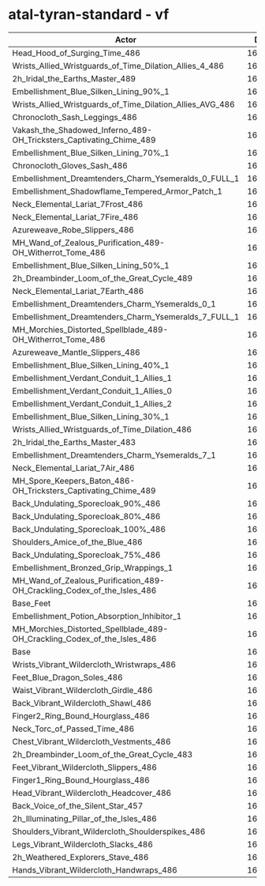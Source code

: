 # atal-tyran-standard - vf
| Actor | DPS | Increase |
|---|:---:|:---:|
|Head_Hood_of_Surging_Time_486|168980|1.60%|
|Wrists_Allied_Wristguards_of_Time_Dilation_Allies_4_486|168775|1.48%|
|2h_Iridal_the_Earths_Master_489|168739|1.46%|
|Embellishment_Blue_Silken_Lining_90%_1|168690|1.43%|
|Wrists_Allied_Wristguards_of_Time_Dilation_Allies_AVG_486|168387|1.25%|
|Chronocloth_Sash_Leggings_486|168357|1.23%|
|Vakash_the_Shadowed_Inferno_489-OH_Tricksters_Captivating_Chime_489|168243|1.16%|
|Embellishment_Blue_Silken_Lining_70%_1|168180|1.12%|
|Chronocloth_Gloves_Sash_486|168028|1.03%|
|Embellishment_Dreamtenders_Charm_Ysemeralds_0_FULL_1|167848|0.92%|
|Embellishment_Shadowflame_Tempered_Armor_Patch_1|167698|0.83%|
|Neck_Elemental_Lariat_7Frost_486|167696|0.83%|
|Neck_Elemental_Lariat_7Fire_486|167670|0.82%|
|Azureweave_Robe_Slippers_486|167615|0.78%|
|MH_Wand_of_Zealous_Purification_489-OH_Witherrot_Tome_486|167611|0.78%|
|Embellishment_Blue_Silken_Lining_50%_1|167534|0.74%|
|2h_Dreambinder_Loom_of_the_Great_Cycle_489|167429|0.67%|
|Neck_Elemental_Lariat_7Earth_486|167398|0.65%|
|Embellishment_Dreamtenders_Charm_Ysemeralds_0_1|167383|0.64%|
|Embellishment_Dreamtenders_Charm_Ysemeralds_7_FULL_1|167371|0.64%|
|MH_Morchies_Distorted_Spellblade_489-OH_Witherrot_Tome_486|167333|0.61%|
|Azureweave_Mantle_Slippers_486|167326|0.61%|
|Embellishment_Blue_Silken_Lining_40%_1|167313|0.60%|
|Embellishment_Verdant_Conduit_1_Allies_1|167175|0.52%|
|Embellishment_Verdant_Conduit_1_Allies_0|167136|0.50%|
|Embellishment_Verdant_Conduit_1_Allies_2|167116|0.48%|
|Embellishment_Blue_Silken_Lining_30%_1|167094|0.47%|
|Wrists_Allied_Wristguards_of_Time_Dilation_486|167069|0.46%|
|2h_Iridal_the_Earths_Master_483|167010|0.42%|
|Embellishment_Dreamtenders_Charm_Ysemeralds_7_1|166986|0.41%|
|Neck_Elemental_Lariat_7Air_486|166986|0.41%|
|MH_Spore_Keepers_Baton_486-OH_Tricksters_Captivating_Chime_489|166902|0.36%|
|Back_Undulating_Sporecloak_90%_486|166739|0.26%|
|Back_Undulating_Sporecloak_80%_486|166646|0.20%|
|Back_Undulating_Sporecloak_100%_486|166641|0.20%|
|Shoulders_Amice_of_the_Blue_486|166615|0.18%|
|Back_Undulating_Sporecloak_75%_486|166602|0.17%|
|Embellishment_Bronzed_Grip_Wrappings_1|166495|0.11%|
|MH_Wand_of_Zealous_Purification_489-OH_Crackling_Codex_of_the_Isles_486|166487|0.11%|
|Base_Feet|166474|0.10%|
|Embellishment_Potion_Absorption_Inhibitor_1|166474|0.10%|
|MH_Morchies_Distorted_Spellblade_489-OH_Crackling_Codex_of_the_Isles_486|166325|0.01%|
|Base|166311|0.00%|
|Wrists_Vibrant_Wildercloth_Wristwraps_486|166307|0.00%|
|Feet_Blue_Dragon_Soles_486|166306|0.00%|
|Waist_Vibrant_Wildercloth_Girdle_486|166295|-0.01%|
|Back_Vibrant_Wildercloth_Shawl_486|166210|-0.06%|
|Finger2_Ring_Bound_Hourglass_486|166208|-0.06%|
|Neck_Torc_of_Passed_Time_486|166127|-0.11%|
|Chest_Vibrant_Wildercloth_Vestments_486|166072|-0.14%|
|2h_Dreambinder_Loom_of_the_Great_Cycle_483|166040|-0.16%|
|Feet_Vibrant_Wildercloth_Slippers_486|166011|-0.18%|
|Finger1_Ring_Bound_Hourglass_486|165945|-0.22%|
|Head_Vibrant_Wildercloth_Headcover_486|165927|-0.23%|
|Back_Voice_of_the_Silent_Star_457|165822|-0.29%|
|2h_Illuminating_Pillar_of_the_Isles_486|165715|-0.36%|
|Shoulders_Vibrant_Wildercloth_Shoulderspikes_486|165635|-0.41%|
|Legs_Vibrant_Wildercloth_Slacks_486|165625|-0.41%|
|2h_Weathered_Explorers_Stave_486|165508|-0.48%|
|Hands_Vibrant_Wildercloth_Handwraps_486|165491|-0.49%|
